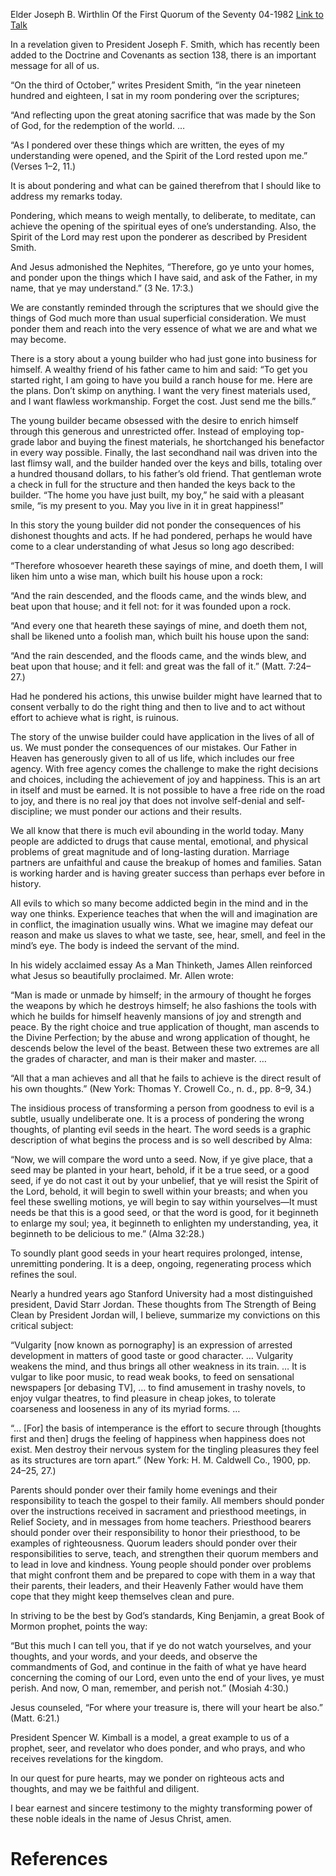 Elder Joseph B. Wirthlin
Of the First Quorum of the Seventy
04-1982
[Link to Talk](https://www.churchofjesuschrist.org/study/general-conference/1982/04/pondering-strengthens-the-spiritual-life?lang=eng)

In a revelation given to President Joseph F. Smith, which has recently been added to the Doctrine and Covenants as section 138, there is an important message for all of us.

“On the third of October,” writes President Smith, “in the year nineteen hundred and eighteen, I sat in my room pondering over the scriptures;

“And reflecting upon the great atoning sacrifice that was made by the Son of God, for the redemption of the world. …

“As I pondered over these things which are written, the eyes of my understanding were opened, and the Spirit of the Lord rested upon me.” (Verses 1–2, 11.)

It is about pondering and what can be gained therefrom that I should like to address my remarks today.

Pondering, which means to weigh mentally, to deliberate, to meditate, can achieve the opening of the spiritual eyes of one’s understanding. Also, the Spirit of the Lord may rest upon the ponderer as described by President Smith.

And Jesus admonished the Nephites, “Therefore, go ye unto your homes, and ponder upon the things which I have said, and ask of the Father, in my name, that ye may understand.” (3 Ne. 17:3.)

We are constantly reminded through the scriptures that we should give the things of God much more than usual superficial consideration. We must ponder them and reach into the very essence of what we are and what we may become.

There is a story about a young builder who had just gone into business for himself. A wealthy friend of his father came to him and said: “To get you started right, I am going to have you build a ranch house for me. Here are the plans. Don’t skimp on anything. I want the very finest materials used, and I want flawless workmanship. Forget the cost. Just send me the bills.”

The young builder became obsessed with the desire to enrich himself through this generous and unrestricted offer. Instead of employing top-grade labor and buying the finest materials, he shortchanged his benefactor in every way possible. Finally, the last secondhand nail was driven into the last flimsy wall, and the builder handed over the keys and bills, totaling over a hundred thousand dollars, to his father’s old friend. That gentleman wrote a check in full for the structure and then handed the keys back to the builder. “The home you have just built, my boy,” he said with a pleasant smile, “is my present to you. May you live in it in great happiness!”

In this story the young builder did not ponder the consequences of his dishonest thoughts and acts. If he had pondered, perhaps he would have come to a clear understanding of what Jesus so long ago described:

“Therefore whosoever heareth these sayings of mine, and doeth them, I will liken him unto a wise man, which built his house upon a rock:

“And the rain descended, and the floods came, and the winds blew, and beat upon that house; and it fell not: for it was founded upon a rock.

“And every one that heareth these sayings of mine, and doeth them not, shall be likened unto a foolish man, which built his house upon the sand:

“And the rain descended, and the floods came, and the winds blew, and beat upon that house; and it fell: and great was the fall of it.” (Matt. 7:24–27.)

Had he pondered his actions, this unwise builder might have learned that to consent verbally to do the right thing and then to live and to act without effort to achieve what is right, is ruinous.

The story of the unwise builder could have application in the lives of all of us. We must ponder the consequences of our mistakes. Our Father in Heaven has generously given to all of us life, which includes our free agency. With free agency comes the challenge to make the right decisions and choices, including the achievement of joy and happiness. This is an art in itself and must be earned. It is not possible to have a free ride on the road to joy, and there is no real joy that does not involve self-denial and self-discipline; we must ponder our actions and their results.

We all know that there is much evil abounding in the world today. Many people are addicted to drugs that cause mental, emotional, and physical problems of great magnitude and of long-lasting duration. Marriage partners are unfaithful and cause the breakup of homes and families. Satan is working harder and is having greater success than perhaps ever before in history.

All evils to which so many become addicted begin in the mind and in the way one thinks. Experience teaches that when the will and imagination are in conflict, the imagination usually wins. What we imagine may defeat our reason and make us slaves to what we taste, see, hear, smell, and feel in the mind’s eye. The body is indeed the servant of the mind.

In his widely acclaimed essay As a Man Thinketh, James Allen reinforced what Jesus so beautifully proclaimed. Mr. Allen wrote:

“Man is made or unmade by himself; in the armoury of thought he forges the weapons by which he destroys himself; he also fashions the tools with which he builds for himself heavenly mansions of joy and strength and peace. By the right choice and true application of thought, man ascends to the Divine Perfection; by the abuse and wrong application of thought, he descends below the level of the beast. Between these two extremes are all the grades of character, and man is their maker and master. …

“All that a man achieves and all that he fails to achieve is the direct result of his own thoughts.” (New York: Thomas Y. Crowell Co., n. d., pp. 8–9, 34.)

The insidious process of transforming a person from goodness to evil is a subtle, usually undeliberate one. It is a process of pondering the wrong thoughts, of planting evil seeds in the heart. The word seeds is a graphic description of what begins the process and is so well described by Alma:

“Now, we will compare the word unto a seed. Now, if ye give place, that a seed may be planted in your heart, behold, if it be a true seed, or a good seed, if ye do not cast it out by your unbelief, that ye will resist the Spirit of the Lord, behold, it will begin to swell within your breasts; and when you feel these swelling motions, ye will begin to say within yourselves—It must needs be that this is a good seed, or that the word is good, for it beginneth to enlarge my soul; yea, it beginneth to enlighten my understanding, yea, it beginneth to be delicious to me.” (Alma 32:28.)

To soundly plant good seeds in your heart requires prolonged, intense, unremitting pondering. It is a deep, ongoing, regenerating process which refines the soul.

Nearly a hundred years ago Stanford University had a most distinguished president, David Starr Jordan. These thoughts from The Strength of Being Clean by President Jordan will, I believe, summarize my convictions on this critical subject:

“Vulgarity [now known as pornography] is an expression of arrested development in matters of good taste or good character. … Vulgarity weakens the mind, and thus brings all other weakness in its train. … It is vulgar to like poor music, to read weak books, to feed on sensational newspapers [or debasing TV], … to find amusement in trashy novels, to enjoy vulgar theatres, to find pleasure in cheap jokes, to tolerate coarseness and looseness in any of its myriad forms. …

“… [For] the basis of intemperance is the effort to secure through [thoughts first and then] drugs the feeling of happiness when happiness does not exist. Men destroy their nervous system for the tingling pleasures they feel as its structures are torn apart.” (New York: H. M. Caldwell Co., 1900, pp. 24–25, 27.)

Parents should ponder over their family home evenings and their responsibility to teach the gospel to their family. All members should ponder over the instructions received in sacrament and priesthood meetings, in Relief Society, and in messages from home teachers. Priesthood bearers should ponder over their responsibility to honor their priesthood, to be examples of righteousness. Quorum leaders should ponder over their responsibilities to serve, teach, and strengthen their quorum members and to lead in love and kindness. Young people should ponder over problems that might confront them and be prepared to cope with them in a way that their parents, their leaders, and their Heavenly Father would have them cope that they might keep themselves clean and pure.

In striving to be the best by God’s standards, King Benjamin, a great Book of Mormon prophet, points the way:

“But this much I can tell you, that if ye do not watch yourselves, and your thoughts, and your words, and your deeds, and observe the commandments of God, and continue in the faith of what ye have heard concerning the coming of our Lord, even unto the end of your lives, ye must perish. And now, O man, remember, and perish not.” (Mosiah 4:30.)

Jesus counseled, “For where your treasure is, there will your heart be also.” (Matt. 6:21.)

President Spencer W. Kimball is a model, a great example to us of a prophet, seer, and revelator who does ponder, and who prays, and who receives revelations for the kingdom.

In our quest for pure hearts, may we ponder on righteous acts and thoughts, and may we be faithful and diligent.

I bear earnest and sincere testimony to the mighty transforming power of these noble ideals in the name of Jesus Christ, amen.

# References
